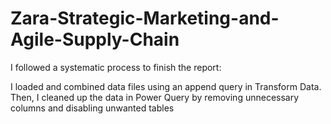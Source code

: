 # Zara-Strategic-Marketing-and-Agile-Supply-Chain

I followed a systematic process to finish the report:

I loaded and combined data files using an append query in Transform Data. Then, I cleaned up the data in Power Query by removing unnecessary columns and disabling unwanted tables
